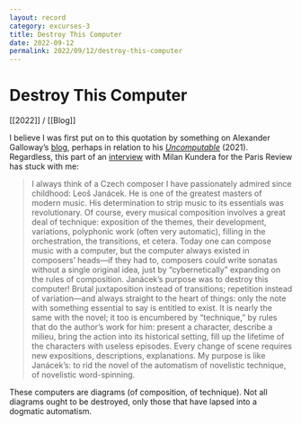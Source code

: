 ```yaml
---
layout: record
category: excurses-3
title: Destroy This Computer
date: 2022-09-12
permalink: 2022/09/12/destroy-this-computer
---
```


# Destroy This Computer

[[2022]] / [[Blog]]

I believe I was first put on to this quotation by something on Alexander Galloway’s [blog](http://cultureandcommunication.org/galloway/), perhaps in relation to his [*Uncomputable*](https://www.versobooks.com/books/3885-uncomputable) (2021). Regardless, this part of an [interview](https://www.theparisreview.org/interviews/2977/the-art-of-fiction-no-81-milan-kundera) with Milan Kundera for the Paris Review has stuck with me:

> I always think of a Czech composer I have passionately admired since childhood: Leoš Janácek. He is one of the greatest masters of modern music. His determination to strip music to its essentials was revolutionary. Of course, every musical composition involves a great deal of technique: exposition of the themes, their development, variations, polyphonic work (often very automatic), filling in the orchestration, the transitions, et cetera. Today one can compose music with a computer, but the computer always existed in composers’ heads—if they had to, composers could write sonatas without a single original idea, just by “cybernetically” expanding on the rules of composition. Janácek’s purpose was to destroy this computer! Brutal juxtaposition instead of transitions; repetition instead of variation—and always straight to the heart of things: only the note with something essential to say is entitled to exist. It is nearly the same with the novel; it too is encumbered by “technique,” by rules that do the author’s work for him: present a character, describe a milieu, bring the action into its historical setting, fill up the lifetime of the characters with useless episodes. Every change of scene requires new expositions, descriptions, explanations. My purpose is like Janácek’s: to rid the novel of the automatism of novelistic technique, of novelistic word-spinning.

These computers are diagrams (of composition, of technique). Not all diagrams ought to be destroyed, only those that have lapsed into a dogmatic automatism.
